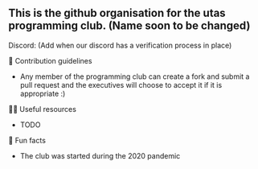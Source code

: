 <!--

**Here are some ideas to get you started:**

🙋‍♀️ A short introduction - what is your organization all about?
🌈 Contribution guidelines - how can the community get involved?
👩‍💻 Useful resources - where can the community find your docs? Is there anything else the community should know?
🍿 Fun facts - what does your team eat for breakfast?
🧙 Remember, you can do mighty things with the power of [Markdown](https://docs.github.com/github/writing-on-github/getting-started-with-writing-and-formatting-on-github/basic-writing-and-formatting-syntax)
-->

## This is the github organisation for the utas programming club. (Name soon to be changed)

Discord: (Add when our discord has a verification process in place)

🌈 Contribution guidelines
* Any member of the programming club can create a fork and submit a pull request and the executives will choose to accept it if it is appropriate :) 

👩‍💻 Useful resources
* TODO

🍿 Fun facts
* The club was started during the 2020 pandemic
